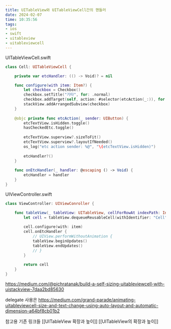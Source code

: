 ```yaml
---
title: UITableView와 UITableViewCell간의 핸들러
date: 2024-02-07
time: 10:35:56
tags: 
- ios
- swift
- uitableview
- uitableviewcell
---
```

UITableViewCell.swift
```swift
class Cell: UITableViewCell {

	private var etcHandler: (() -> Void)? = nil

	func configure(with item: Item?) {
		let checkbox = Checkbox()
        checkbox.setTitle("기타", for: .normal)
        checkbox.addTarget(self, action: #selector(etcAction(_:)), for: .touchUpInside)
        stackView.addArrangedSubview(checkbox)
	}
	
	@objc private func etcAction(_ sender: UIButton) {
        etcTextView.isHidden.toggle()
        hasCheckedEtc.toggle()
        
        etcTextView.superview?.sizeToFit()
        etcTextView.superview?.layoutIfNeeded()
        os_log("etc action sender: %@", "\(etcTextView.isHidden)")
        
        etcHandler?()
    }
    
    func onEtcHandler(_ handler: @escaping () -> Void) {
        etcHandler = handler
    }
}
```

UIViewController.swift
```swift
class ViewController: UIViewConroller {

	func tableView(_ tableView: UITableView, cellForRowAt indexPath: IndexPath) -> UITableViewCell {
		let cell = tableView.dequeueReusableCell(withIdentifier: "Cell", for: indexPath) as! Cell
	
		cell.configure(with: item)
		cell.onEtcHandler {
			// UIView.performWithoutAnimation {
			tableView.beginUpdates()
			tableView.endUpdates()
			// }
		}
	
		return cell
	}
}
```

https://medium.com/@pichratanak/build-a-self-sizing-uitableviewcell-with-uistackview-7daa2bd85630

delegate 사용은
https://medium.com/grand-parade/animating-uitableviewcell-size-and-text-change-using-auto-layout-and-automatic-dimension-a64bf8cb01b2

참고용 기존 링크들
[[UITableView 확장과 높이]]
[[UITableView의 확장과 높이]]
